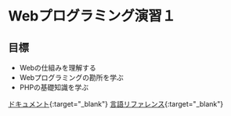 # Webプログラミング演習１
  
## 目標
- Webの仕組みを理解する
- Webプログラミングの勘所を学ぶ
- PHPの基礎知識を学ぶ
  
[ドキュメント](https://www.php.net/manual/ja/){:target="_blank"}
[言語リファレンス](https://www.php.net/manual/ja/langref){:target="_blank"}